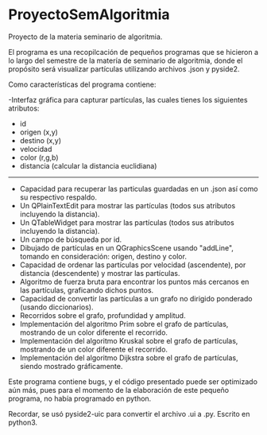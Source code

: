# ProyectoSemAlgoritmia
Proyecto de la materia seminario de algoritmia.

El programa es una recopilcación de pequeños programas que se hicieron a lo largo del semestre de la matería de seminario de algoritmia, donde el propósito será visualizar partículas utilizando archivos .json y pyside2.

Como características del programa contiene:

-Interfaz gráfica para capturar partículas, las cuales tienes los siguientes atributos:
  - id
  - origen (x,y)
  - destino (x,y)
  - velocidad
  - color (r,g,b)
  - distancia (calcular la distancia euclidiana)
---------------------------------------------------------------------------------------------------------------------------

- Capacidad para recuperar las particulas guardadas en un .json así como su respectivo respaldo.
- Un QPlainTextEdit para mostrar las partículas (todos sus atributos incluyendo la distancia).
- Un QTableWidget para mostrar las partículas (todos sus atributos incluyendo la distancia).
- Un campo de búsqueda por id.
- Dibujado de partículas en un QGraphicsScene usando "addLine", tomando en consideración: origen, destino y color.
- Capacidad de ordenar las partículas por velocidad (ascendente), por distancia (descendente) y mostrar las partículas.
- Algoritmo de fuerza bruta para encontrar los puntos más cercanos en las partículas, graficando dichos puntos.
- Capacidad de convertir las partículas a un grafo no dirigido ponderado (usando diccionarios).
- Recorridos sobre el grafo, profundidad y amplitud.
- Implementación del algoritmo Prim sobre el grafo de partículas, mostrando de un color diferente el recorrido.
- Implementación del algoritmo Kruskal sobre el grafo de partículas, mostrando de un color diferente el recorrido.
- Implementación del algoritmo Dijkstra sobre el grafo de partículas, siendo mostrado gráficamente.
 
Este programa contiene bugs, y el código presentado puede ser optimizado aún más, pues para el momento de la elaboración de este pequeño programa, no había programado en python.

Recordar, se usó pyside2-uic para convertir el archivo .ui a .py. Escrito en python3.



